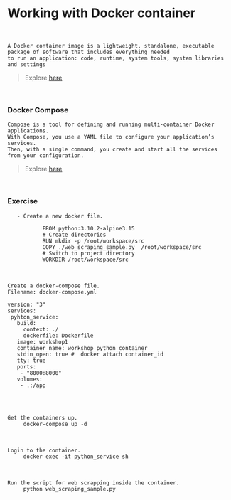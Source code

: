 # Working with Docker container
<br />

```Introduction
A Docker container image is a lightweight, standalone, executable package of software that includes everything needed 
to run an application: code, runtime, system tools, system libraries and settings
```
> Explore [here](https://www.geeksforgeeks.org/python-urllib-module/)

<br />

### Docker Compose

```Introduction
Compose is a tool for defining and running multi-container Docker applications. 
With Compose, you use a YAML file to configure your application’s services. 
Then, with a single command, you create and start all the services from your configuration.
```
> Explore [here](https://docs.docker.com/compose/)

<br />

### Exercise

```
   - Create a new docker file.
     
           FROM python:3.10.2-alpine3.15
           # Create directories  
           RUN mkdir -p /root/workspace/src
           COPY ./web_scraping_sample.py  /root/workspace/src
           # Switch to project directory
           WORKDIR /root/workspace/src
```
<br />

```
Create a docker-compose file.
Filename: docker-compose.yml
     
version: "3"
services:
 pyhton_service:
   build:
     context: ./
     dockerfile: Dockerfile
   image: workshop1
   container_name: workshop_python_container
   stdin_open: true #  docker attach container_id
   tty: true
   ports:
    - "8000:8000"
   volumes:
    - .:/app
              
```
<br />

```
Get the containers up.
     docker-compose up -d
```
<br />

```
Login to the container.
     docker exec -it python_service sh
```
<br />

```
Run the script for web scrapping inside the container.
     python web_scraping_sample.py
```